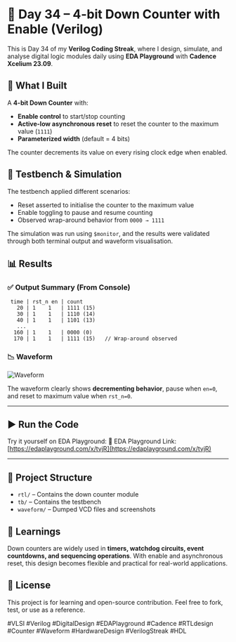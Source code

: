 # 🔢 Day 34 – 4-bit Down Counter with Enable (Verilog)

This is Day 34 of my **Verilog Coding Streak**, where I design, simulate, and analyse digital logic modules daily using **EDA Playground** with **Cadence Xcelium 23.09**.

## 📘 What I Built

A **4-bit Down Counter** with:

* **Enable control** to start/stop counting
* **Active-low asynchronous reset** to reset the counter to the maximum value (`1111`)
* **Parameterized width** (default = 4 bits)

The counter decrements its value on every rising clock edge when enabled.

## 🧪 Testbench & Simulation

The testbench applied different scenarios:

* Reset asserted to initialise the counter to the maximum value
* Enable toggling to pause and resume counting
* Observed wrap-around behavior from `0000 → 1111`

The simulation was run using `$monitor`, and the results were validated through both terminal output and waveform visualisation.

## 📊 Results

### ✅ Output Summary (From Console)

```
 time | rst_n en | count
   20 | 1    1   | 1111 (15)
   30 | 1    1   | 1110 (14)
   40 | 1    1   | 1101 (13)
   ...
  160 | 1    1   | 0000 (0)
  170 | 1    1   | 1111 (15)   // Wrap-around observed
```

### 📉 Waveform

![Waveform](waveform.png)

The waveform clearly shows **decrementing behavior**, pause when `en=0`, and reset to maximum value when `rst_n=0`.

---

## ▶️ Run the Code

Try it yourself on EDA Playground:
🔗 EDA Playground Link: [https://edaplayground.com/x/tvjR](https://edaplayground.com/x/tvjR)

---

## 📁 Project Structure

* `rtl/` – Contains the down counter module
* `tb/` – Contains the testbench
* `waveform/` – Dumped VCD files and screenshots

## 🧠 Learnings

Down counters are widely used in **timers, watchdog circuits, event countdowns, and sequencing operations**. With enable and asynchronous reset, this design becomes flexible and practical for real-world applications.

## 📌 License

This project is for learning and open-source contribution. Feel free to fork, test, or use as a reference.

\#VLSI #Verilog #DigitalDesign #EDAPlayground #Cadence #RTLdesign #Counter #Waveform #HardwareDesign #VerilogStreak #HDL
